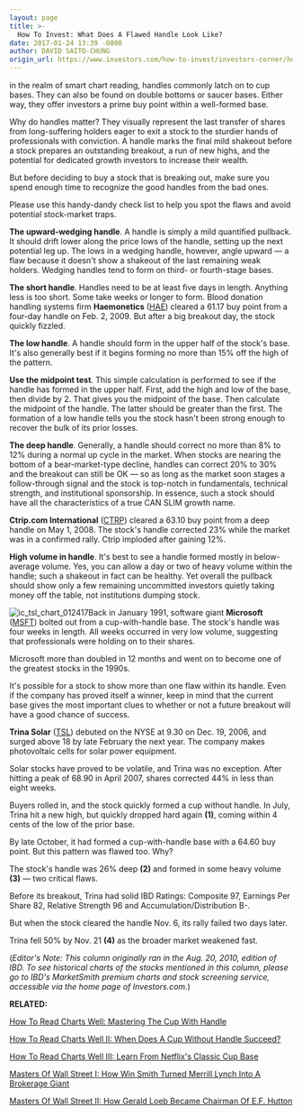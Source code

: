 ```yaml
---
layout: page
title: >-
  How To Invest: What Does A Flawed Handle Look Like?
date: 2017-01-24 13:39 -0800
author: DAVID SAITO-CHUNG
origin_url: https://www.investors.com/how-to-invest/investors-corner/how-to-invest-what-does-a-flawed-handle-look-like/
---
```


in the realm of smart chart reading, handles commonly latch on to cup bases. They can also be found on double bottoms or saucer bases. Either way, they offer investors a prime buy point within a well-formed base.

Why do handles matter? They visually represent the last transfer of shares from long-suffering holders eager to exit a stock to the sturdier hands of professionals with conviction. A handle marks the final mild shakeout before a stock prepares an outstanding breakout, a run of new highs, and the potential for dedicated growth investors to increase their wealth.

But before deciding to buy a stock that is breaking out, make sure you spend enough time to recognize the good handles from the bad ones.

Please use this handy-dandy check list to help you spot the flaws and avoid potential stock-market traps.

**The upward-wedging handle**. A handle is simply a mild quantified pullback. It should drift lower along the price lows of the handle, setting up the next potential leg up. The lows in a wedging handle, however, angle upward — a flaw because it doesn't show a shakeout of the last remaining weak holders. Wedging handles tend to form on third- or fourth-stage bases.

**The short handle**. Handles need to be at least five days in length. Anything less is too short. Some take weeks or longer to form. Blood donation handling systems firm **Haemonetics** ([HAE](https://research.investors.com/quote.aspx?symbol=HAE)) cleared a 61.17 buy point from a four-day handle on Feb. 2, 2009. But after a big breakout day, the stock quickly fizzled.

**The low handle**. A handle should form in the upper half of the stock's base. It's also generally best if it begins forming no more than 15% off the high of the pattern.

**Use the midpoint test**. This simple calculation is performed to see if the handle has formed in the upper half. First, add the high and low of the base, then divide by 2. That gives you the midpoint of the base. Then calculate the midpoint of the handle. The latter should be greater than the first. The formation of a low handle tells you the stock hasn't been strong enough to recover the bulk of its prior losses.

**The deep handle**. Generally, a handle should correct no more than 8% to 12% during a normal up cycle in the market. When stocks are nearing the bottom of a bear-market-type decline, handles can correct 20% to 30% and the breakout can still be OK — so as long as the market soon stages a follow-through signal and the stock is top-notch in fundamentals, technical strength, and institutional sponsorship. In essence, such a stock should have all the characteristics of a true CAN SLIM growth name.

**Ctrip.com International** ([CTRP](https://research.investors.com/quote.aspx?symbol=CTRP)) cleared a 63.10 buy point from a deep handle on May 1, 2008. The stock's handle corrected 23% while the market was in a confirmed rally. Ctrip imploded after gaining 12%.

**High volume in handle**. It's best to see a handle formed mostly in below-average volume. Yes, you can allow a day or two of heavy volume within the handle; such a shakeout in fact can be healthy. Yet overall the pullback should show only a few remaining uncommitted investors quietly taking money off the table, not institutions dumping stock.

![ic_tsl_chart_012417](https://www.investors.com/wp-content/uploads/2017/01/IC_tsl_Chart_012417-916x1024.png)Back in January 1991, software giant **Microsoft** ([MSFT](https://research.investors.com/quote.aspx?symbol=MSFT)) bolted out from a cup-with-handle base. The stock's handle was four weeks in length. All weeks occurred in very low volume, suggesting that professionals were holding on to their shares.

Microsoft more than doubled in 12 months and went on to become one of the greatest stocks in the 1990s.

It's possible for a stock to show more than one flaw within its handle. Even if the company has proved itself a winner, keep in mind that the current base gives the most important clues to whether or not a future breakout will have a good chance of success.

**Trina Solar** ([TSL](https://research.investors.com/quote.aspx?symbol=TSL)) debuted on the NYSE at 9.30 on Dec. 19, 2006, and surged above 18 by late February the next year. The company makes photovoltaic cells for solar power equipment.

Solar stocks have proved to be volatile, and Trina was no exception. After hitting a peak of 68.90 in April 2007, shares corrected 44% in less than eight weeks.

Buyers rolled in, and the stock quickly formed a cup without handle. In July, Trina hit a new high, but quickly dropped hard again **(1)**, coming within 4 cents of the low of the prior base.

By late October, it had formed a cup-with-handle base with a 64.60 buy point. But this pattern was flawed too. Why?

The stock's handle was 26% deep **(2)** and formed in some heavy volume **(3)** — two critical flaws.

Before its breakout, Trina had solid IBD Ratings: Composite 97, Earnings Per Share 82, Relative Strength 96 and Accumulation/Distribution B-.

But when the stock cleared the handle Nov. 6, its rally failed two days later.

Trina fell 50% by Nov. 21 **(4)** as the broader market weakened fast.

(_Editor's Note: This column originally ran in the Aug. 20, 2010, edition of IBD. To see historical charts of the stocks mentioned in this column, please go to IBD's MarketSmith premium charts and stock screening service, accessible via the home page of Investors.com._)

**RELATED:**

[How To Read Charts Well: Mastering The Cup With Handle](https://www.investors.com/how-to-invest/investors-corner/the-basics-how-to-analyze-a-stocks-cup-with-handle/)

[How To Read Charts Well II: When Does A Cup Without Handle Succeed?](https://www.investors.com/how-to-invest/investors-corner/investing-202-why-some-great-cup-bases-dont-form-a-handle/)

[How To Read Charts Well III: Learn From Netflix's Classic Cup Base](https://www.investors.com/how-to-invest/investors-corner/an-investing-classic-how-netflix-formed-its-classic-cup-with-handle-in-2009/)

[Masters Of Wall Street I: How Win Smith Turned Merrill Lynch Into A Brokerage Giant](https://www.investors.com/news/management/leaders-and-success/winthrop-smith-was-a-wall-street-leader/)

[Masters Of Wall Street II: How Gerald Loeb Became Chairman Of E.F. Hutton](https://www.investors.com/news/management/leaders-and-success/why-gerald-loebs-battle-for-investment-survival-rings-true-in-todays-markets/)
